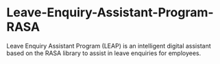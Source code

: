 # Leave-Enquiry-Assistant-Program-RASA
Leave Enquiry Assistant Program (LEAP) is an intelligent digital assistant based on the RASA library to assist in leave enquiries for employees.
